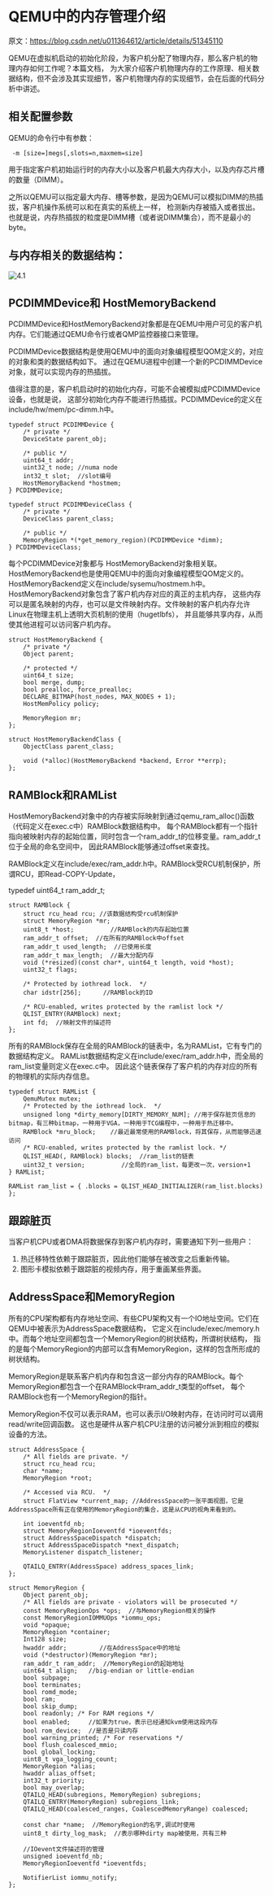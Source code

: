 # QEMU中的内存管理介绍

原文：https://blog.csdn.net/u011364612/article/details/51345110 

QEMU在虚拟机启动的初始化阶段，为客户机分配了物理内存，那么客户机的物理内存如何工作呢？本篇文档，
为大家介绍客户机物理内存的工作原理、相关数据结构，但不会涉及其实现细节，客户机物理内存的实现细节，会在后面的代码分析中讲述。

## 相关配置参数 

QEMU的命令行中有参数：

	 -m [size=]megs[,slots=n,maxmem=size] 
	 
用于指定客户机初始运行时的内存大小以及客户机最大内存大小，以及内存芯片槽的数量（DIMM）。

之所以QEMU可以指定最大内存、槽等参数，是因为QEMU可以模拟DIMM的热插拔，客户机操作系统可以和在真实的系统上一样，
检测新内存被插入或者拔出。也就是说，内存热插拔的粒度是DIMM槽（或者说DIMM集合），而不是最小的byte。

## 与内存相关的数据结构：

![4.1](https://github.com/dong1224/dong1224.github.io/blob/master/_posts/201812/4.1.jpg?raw=true)

## PCDIMMDevice和 HostMemoryBackend

PCDIMMDevice和HostMemoryBackend对象都是在QEMU中用户可见的客户机内存。它们能通过QEMU命令行或者QMP监控器接口来管理。

PCDIMMDevice数据结构是使用QEMU中的面向对象编程模型QOM定义的，对应的对象和类的数据结构如下。
通过在QEMU进程中创建一个新的PCDIMMDevice对象，就可以实现内存的热插拔。

值得注意的是，客户机启动时的初始化内存，可能不会被模拟成PCDIMMDevice设备，也就是说，
这部分初始化内存不能进行热插拔。PCDIMMDevice的定义在include/hw/mem/pc-dimm.h中。

	typedef struct PCDIMMDevice {
		/* private */
		DeviceState parent_obj;

		/* public */
		uint64_t addr;
		uint32_t node; //numa node
		int32_t slot;  //slot编号
		HostMemoryBackend *hostmem;
	} PCDIMMDevice;

	typedef struct PCDIMMDeviceClass {
		/* private */
		DeviceClass parent_class;

		/* public */
		MemoryRegion *(*get_memory_region)(PCDIMMDevice *dimm);
	} PCDIMMDeviceClass;

每个PCDIMMDevice对象都与 HostMemoryBackend对象相关联。HostMemoryBackend也是使用QEMU中的面向对象编程模型QOM定义的。
HostMemoryBackend定义在include/sysemu/hostmem.h中。HostMemoryBackend对象包含了客户机内存对应的真正的主机内存，
这些内存可以是匿名映射的内存，也可以是文件映射内存。文件映射的客户机内存允许Linux在物理主机上透明大页机制的使用（hugetlbfs），
并且能够共享内存，从而使其他进程可以访问客户机内存。

	struct HostMemoryBackend {
		/* private */
		Object parent;

		/* protected */
		uint64_t size;
		bool merge, dump;
		bool prealloc, force_prealloc;
		DECLARE_BITMAP(host_nodes, MAX_NODES + 1);
		HostMemPolicy policy;

		MemoryRegion mr;
	};

	struct HostMemoryBackendClass {
		ObjectClass parent_class;

		void (*alloc)(HostMemoryBackend *backend, Error **errp);
	};

## RAMBlock和RAMList

HostMemoryBackend对象中的内存被实际映射到通过qemu_ram_alloc()函数（代码定义在exec.c中）RAMBlock数据结构中。
每个RAMBlock都有一个指针指向被映射内存的起始位置，同时包含一个ram_addr_t的位移变量。ram_addr_t位于全局的命名空间中，
因此RAMBlock能够通过offset来查找。

RAMBlock定义在include/exec/ram_addr.h中。RAMBlock受RCU机制保护，所谓RCU，即Read-COPY-Update，

typedef uint64_t ram_addr_t;

	struct RAMBlock {
		struct rcu_head rcu; //该数据结构受rcu机制保护
		struct MemoryRegion *mr; 
		uint8_t *host;          //RAMBlock的内存起始位置
		ram_addr_t offset;  //在所有的RAMBlock中offset
		ram_addr_t used_length;  //已使用长度
		ram_addr_t max_length;  //最大分配内存
		void (*resized)(const char*, uint64_t length, void *host);
		uint32_t flags;

		/* Protected by iothread lock.  */
		char idstr[256];      //RAMBlock的ID

		/* RCU-enabled, writes protected by the ramlist lock */
		QLIST_ENTRY(RAMBlock) next;
		int fd;  //映射文件的描述符
	};

所有的RAMBlock保存在全局的RAMBlock的链表中，名为RAMList，它有专门的数据结构定义。
RAMList数据结构定义在include/exec/ram_addr.h中，而全局的ram_list变量则定义在exec.c中。
因此这个链表保存了客户机的内存对应的所有的物理机的实际内存信息。

	typedef struct RAMList {
		QemuMutex mutex; 
		/* Protected by the iothread lock.  */
		unsigned long *dirty_memory[DIRTY_MEMORY_NUM]; //用于保存脏页信息的bitmap，有三种bitmap，一种用于VGA，一种用于TCG编程中，一种用于热迁移中。
		RAMBlock *mru_block;    //最近最常使用的RAMBlock，将其保存，从而能够迅速访问
		/* RCU-enabled, writes protected by the ramlist lock. */
		QLIST_HEAD(, RAMBlock) blocks;  //ram_list的链表
		uint32_t version;          //全局的ram_list，每更改一次，version+1
	} RAMList;

	RAMList ram_list = { .blocks = QLIST_HEAD_INITIALIZER(ram_list.blocks) };

## 跟踪脏页

当客户机CPU或者DMA将数据保存到客户机内存时，需要通知下列一些用户： 
1. 热迁移特性依赖于跟踪脏页，因此他们能够在被改变之后重新传输。 
2. 图形卡模拟依赖于跟踪脏的视频内存，用于重画某些界面。

## AddressSpace和MemoryRegion

所有的CPU架构都有内存地址空间、有些CPU架构又有一个IO地址空间。它们在QEMU中被表示为AddressSpace数据结构，
它定义在include/exec/memory.h中。而每个地址空间都包含一个MemoryRegion的树状结构，所谓树状结构，
指的是每个MemoryRegion的内部可以含有MemoryRegion，这样的包含所形成的树状结构。

MemoryRegion是联系客户机内存和包含这一部分内存的RAMBlock。每个MemoryRegion都包含一个在RAMBlock中ram_addr_t类型的offset，
每个RAMBlock也有一个MemoryRegion的指针。

MemoryRegion不仅可以表示RAM，也可以表示I/O映射内存，在访问时可以调用read/write回调函数。
这也是硬件从客户机CPU注册的访问被分派到相应的模拟设备的方法。

	struct AddressSpace {
		/* All fields are private. */
		struct rcu_head rcu;
		char *name;
		MemoryRegion *root;

		/* Accessed via RCU.  */
		struct FlatView *current_map; //AddressSpace的一张平面视图，它是AddressSpace所有正在使用的MemoryRegion的集合，这是从CPU的视角来看到的。

		int ioeventfd_nb;
		struct MemoryRegionIoeventfd *ioeventfds;
		struct AddressSpaceDispatch *dispatch;
		struct AddressSpaceDispatch *next_dispatch;
		MemoryListener dispatch_listener;

		QTAILQ_ENTRY(AddressSpace) address_spaces_link;
	};

	struct MemoryRegion {
		Object parent_obj;
		/* All fields are private - violators will be prosecuted */
		const MemoryRegionOps *ops;  //与MemoryRegion相关的操作
		const MemoryRegionIOMMUOps *iommu_ops;
		void *opaque;
		MemoryRegion *container;  
		Int128 size;
		hwaddr addr;         //在AddressSpace中的地址
		void (*destructor)(MemoryRegion *mr);
		ram_addr_t ram_addr;  //MemoryRegion的起始地址
		uint64_t align;   //big-endian or little-endian
		bool subpage;
		bool terminates;
		bool romd_mode;
		bool ram;
		bool skip_dump;
		bool readonly; /* For RAM regions */
		bool enabled;     //如果为true，表示已经通知kvm使用这段内存
		bool rom_device;  //是否是只读内存
		bool warning_printed; /* For reservations */
		bool flush_coalesced_mmio;
		bool global_locking;
		uint8_t vga_logging_count;
		MemoryRegion *alias;
		hwaddr alias_offset;
		int32_t priority;
		bool may_overlap;
		QTAILQ_HEAD(subregions, MemoryRegion) subregions;
		QTAILQ_ENTRY(MemoryRegion) subregions_link;
		QTAILQ_HEAD(coalesced_ranges, CoalescedMemoryRange) coalesced;

		const char *name;  //MemoryRegion的名字,调试时使用
		uint8_t dirty_log_mask;  //表示哪种dirty map被使用，共有三种

		//IOevent文件描述符的管理
		unsigned ioeventfd_nb;
		MemoryRegionIoeventfd *ioeventfds;

		NotifierList iommu_notify;
	};




